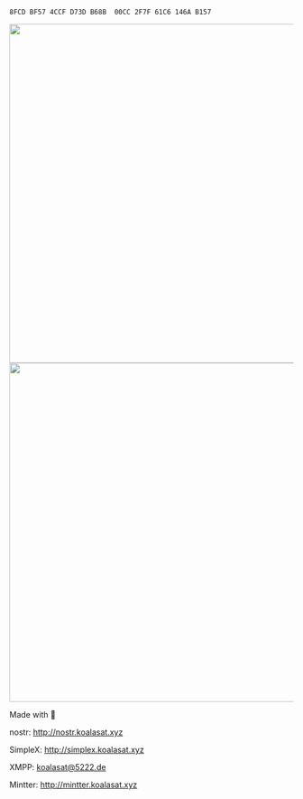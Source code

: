 ```
8FCD BF57 4CCF D73D B68B  00CC 2F7F 61C6 146A B157
```

<div align="center">
  <img src="https://github-readme-stats.vercel.app/api?username=koalasat&theme=dark&layout=compact" width="600"/>
  <img src="https://github-readme-streak-stats.herokuapp.com/?user=koalasat&theme=dark&layout=compact" width="600"/>
</div>

Made with 🐨

nostr: http://nostr.koalasat.xyz

SimpleX: http://simplex.koalasat.xyz

XMPP: koalasat@5222.de

Mintter: http://mintter.koalasat.xyz
